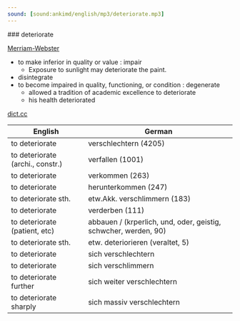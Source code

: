 ```yaml
---
sound: [sound:ankimd/english/mp3/deteriorate.mp3]
---
```


\### deteriorate

[Merriam-Webster](https://www.merriam-webster.com/dictionary/deteriorate)

- to make inferior in quality or value : impair
    - Exposure to sunlight may deteriorate the paint.
- disintegrate
- to become impaired in quality, functioning, or condition : degenerate
    - allowed a tradition of academic excellence to deteriorate
    - his health deteriorated

[dict.cc](https://www.dict.cc/deteriorate)

| English        | German       |
| -------------- | ------------ |
| to deteriorate | verschlechtern (4205) |
| to deteriorate (archi., constr.) | verfallen (1001) |
| to deteriorate | verkommen (263) |
| to deteriorate | herunterkommen (247) |
| to deteriorate sth. | etw.Akk. verschlimmern (183) |
| to deteriorate | verderben (111) |
| to deteriorate (patient, etc) | abbauen / (krperlich, und, oder, geistig, schwcher, werden, 90) |
| to deteriorate sth. | etw. deteriorieren (veraltet, 5) |
| to deteriorate | sich verschlechtern |
| to deteriorate | sich verschlimmern |
| to deteriorate further | sich weiter verschlechtern |
| to deteriorate sharply | sich massiv verschlechtern |
